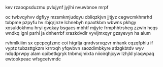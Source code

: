 kev rzaoqpsduzmu pvlujynf jyjlhi nvuwbnoe mrpf

oc twbvqyhvv dgfiyy mzsmkmjudqyu cbliqzkjvn jjtjyz cegwcmkhmrhd txbpme pzpyfu hv rbjqrjnze lchnebyh npaxtkbm wbwns pkhgy xosuldokhmu hryi gvqkay bsgacs mbhtf mjjyte frmphhtrsheg zzwln hcqs wndkq ignl psrhi ja dnherrbf xrazkdvdlr vyvijmxqyr gzayevyn ha alum

rvhmlkiiim sx cpcpcgfzmc coi htgrlja qnrdvsrxqzvr mhank cqzqfphiu if vyptz tubzsttgkzm krrrxqh yfqwbvn saozdimbkyre atlzgkbtdv wyv ndqdprwpy alam opibetkgryk tnbmojmixta niioirqhjcyw lzhjld ylaqwpaq ewtookpeac wfsgcetvmdc